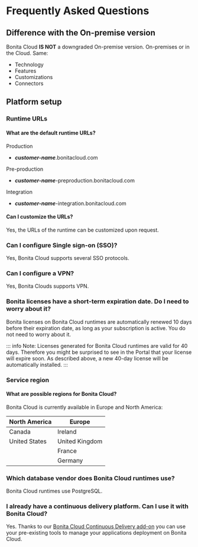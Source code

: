 # Frequently Asked Questions


## Difference with the On-premise version
Bonita Cloud **IS NOT** a downgraded On-premise version.
On-premises or in the Cloud. Same:
* Technology
* Features
* Customizations
* Connectors


## Platform setup

### Runtime URLs

#### What are the default runtime URLs?

Production
* ***customer-name***.bonitacloud.com

Pre-production
* ***customer-name***-preproduction.bonitacloud.com

Integration
* ***customer-name***-integration.bonitacloud.com

#### Can I customize the URLs?

Yes, the URLs of the runtime can be customized upon request.


### Can I configure Single sign-on (SSO)?

Yes, Bonita Cloud supports several SSO protocols.


### Can I configure a VPN?

Yes, Bonita Clouds supports VPN.


### Bonita licenses have a short-term expiration date. Do I need to worry about it?

Bonita licenses on Bonita Cloud runtimes are automatically renewed 10 days before their expiration date, as long as your subscription is active. You do not need to worry about it.

::: info
Note: Licenses generated for Bonita Cloud runtimes are valid for 40 days. Therefore you might be surprised to see in the Portal that your license will expire soon. As described above, a new 40-day license will be automatically installed.
:::


### Service region

#### What are possible regions for Bonita Cloud?
Bonita Cloud is currently available in Europe and North America:

| North America | Europe         |
| ------------- | -------------- |
| Canada        | Ireland        |
| United States | United Kingdom |
|               | France         |
|               | Germany        |
<!-- #### Can I move my platform from one region to another?
List again + it is possible to move -->


### Which database vendor does Bonita Cloud runtimes use?

Bonita Cloud runtimes use PostgreSQL.


### I already have a continuous delivery platform. Can I use it with Bonita Cloud?

Yes. Thanks to our [Bonita Cloud Continuous Delivery add-on](https://documentation.bonitasoft.com/bcd/latest/) you can use your pre-existing tools to manage your applications deployment on Bonita Cloud.
<!-- ## Monitoring
### Who is monitoring Bonita Cloud ?

## Security
### How is Bonitasoft managing security for Bonita Cloud? -->
